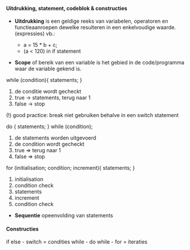 #### Uitdrukking, statement, codeblok & constructies

* **Uitdrukking** is een geldige reeks van variabelen, operatoren en functieaanroepen dewelke resulteren in een enkelvoudige waarde. (expressies)
vb.: 
    * a = 15 * b + c;
    * (a < 120) in if statement

* **Scope** of bereik van een variable is het gebied in de code/programma waar de variable gekend is.

while (condition){
    statements;
}
1. de conditie wordt gecheckt
2. true -> statements, terug naar 1
3. false -> stop

(!) good practice: break niet gebruiken behalve in een switch statement

do {
    statements;
} while (condition);

1. de statements worden uitgevoerd
2. de condition wordt gecheckt
3. true => terug naar 1
4. false => stop

for (initialisation; condition; increment){
    statements;
}
1. initialisation
2. condition check
3. statements
4. increment
5. condition check

* **Sequentie** opeenvolding van statements

#### Constructies

if else - switch = condities
while - do while - for = iteraties